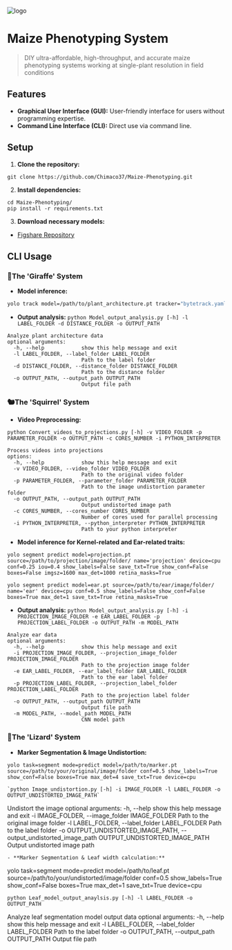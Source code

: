 ![logo](https://github.com/user-attachments/assets/1392e8f6-083a-4b8b-8c88-b227d3edfdba)
# Maize Phenotyping System
> DIY ultra-affordable, high-throughput, and accurate maize phenotyping systems working at single-plant resolution in field conditions

## Features

- **Graphical User Interface (GUI):** User-friendly interface for users without programming expertise.
- **Command Line Interface (CLI):** Direct use via command line.

## Setup

1. **Clone the repository:**
```
git clone https://github.com/Chimaco37/Maize-Phenotyping.git
```
2. **Install dependencies:**
```
cd Maize-Phenotyping/
pip install -r requirements.txt
```
3. **Download necessary models:**
- [Figshare Repository](https://doi.org/10.6084/m9.figshare.26282731)

## CLI Usage

### 🦒The 'Giraffe' System

- **Model inference:**

```bash
yolo track model=/path/to/plant_architecture.pt tracker="bytetrack.yaml" source=/path/to/your/video/folder save_txt=True save=True show_labels=True show_conf=True boxes=True conf=0.6 iou=0.5 imgsz=641 agnostic_nms=False retina_masks=True device=0 name=plant_architecture
```
- **Output analysis:**
`python Model_output_analysis.py [-h] -l LABEL_FOLDER -d DISTANCE_FOLDER -o OUTPUT_PATH` 
```
Analyze plant architecture data
optional arguments:
  -h, --help            show this help message and exit
  -l LABEL_FOLDER, --label_folder LABEL_FOLDER
                        Path to the label folder
  -d DISTANCE_FOLDER, --distance_folder DISTANCE_FOLDER
                        Path to the distance folder
  -o OUTPUT_PATH, --output_path OUTPUT_PATH
                        Output file path
```


### 🐿️The 'Squirrel' System

- **Video Preprocessing:**

`python Convert_videos_to_projections.py [-h] -v VIDEO_FOLDER -p PARAMETER_FOLDER -o OUTPUT_PATH -c CORES_NUMBER -i PYTHON_INTERPRETER`
```
Process videos into projections
options:
  -h, --help            show this help message and exit
  -v VIDEO_FOLDER, --video_folder VIDEO_FOLDER
                        Path to the original video folder
  -p PARAMETER_FOLDER, --parameter_folder PARAMETER_FOLDER
                        Path to the image undistortion parameter folder
  -o OUTPUT_PATH, --output_path OUTPUT_PATH
                        Output undistorted image path
  -c CORES_NUMBER, --cores_number CORES_NUMBER
                        Number of cores used for parallel processing
  -i PYTHON_INTERPRETER, --python_interpreter PYTHON_INTERPRETER
                        Path to your python interpreter
```
- **Model inference for Kernel-related and Ear-related traits:**

```
yolo segment predict model=projection.pt source=/path/to/projection/image/folder/ name='projection' device=cpu conf=0.25 iou=0.4 show_labels=False save_txt=True show_conf=False boxes=False imgsz=1600 max_det=1000 retina_masks=True

yolo segment predict model=ear.pt source=/path/to/ear/image/folder/ name='ear' device=cpu conf=0.5 show_labels=False show_conf=False boxes=True max_det=1 save_txt=True retina_masks=True
```
- **Output analysis:**
`python Model_output_analysis.py [-h] -i PROJECTION_IMAGE_FOLDER -e EAR_LABEL_FOLDER -p PROJECTION_LABEL_FOLDER -o OUTPUT_PATH -m MODEL_PATH` 
```
Analyze ear data
optional arguments:
  -h, --help            show this help message and exit
  -i PROJECTION_IMAGE_FOLDER, --projection_image_folder PROJECTION_IMAGE_FOLDER
                        Path to the projection image folder
  -e EAR_LABEL_FOLDER, --ear_label_folder EAR_LABEL_FOLDER
                        Path to the ear label folder
  -p PROJECTION_LABEL_FOLDER, --projection_label_folder PROJECTION_LABEL_FOLDER
                        Path to the projection label folder
  -o OUTPUT_PATH, --output_path OUTPUT_PATH
                        Output file path
  -m MODEL_PATH, --model_path MODEL_PATH
                        CNN model path
```


### 🦎The 'Lizard' System

- **Marker Segmentation & Image Undistortion:**

```
yolo task=segment mode=predict model=/path/to/marker.pt source=/path/to/your/original/image/folder conf=0.5 show_labels=True show_conf=False boxes=True max_det=4 save_txt=True device=cpu

`python Image_undistortion.py [-h] -i IMAGE_FOLDER -l LABEL_FOLDER -o OUTPUT_UNDISTORTED_IMAGE_PATH`
```
Undistort the image
optional arguments:
  -h, --help            show this help message and exit
  -i IMAGE_FOLDER, --image_folder IMAGE_FOLDER
                        Path to the original image folder
  -l LABEL_FOLDER, --label_folder LABEL_FOLDER
                        Path to the label folder
  -o OUTPUT_UNDISTORTED_IMAGE_PATH, --output_undistorted_image_path OUTPUT_UNDISTORTED_IMAGE_PATH
                        Output undistorted image path
```
- **Marker Segmentation & Leaf width calculation:**
```
yolo task=segment mode=predict model=/path/to/leaf.pt source=/path/to/your/undistorted/image/folder conf=0.5 show_labels=True show_conf=False boxes=True max_det=1 save_txt=True device=cpu

`python Leaf_model_output_anaylsis.py [-h] -l LABEL_FOLDER -o OUTPUT_PATH`

Analyze leaf segmentation model output data
optional arguments:
  -h, --help            show this help message and exit
  -l LABEL_FOLDER, --label_folder LABEL_FOLDER
                        Path to the label folder
  -o OUTPUT_PATH, --output_path OUTPUT_PATH
                        Output file path
```

